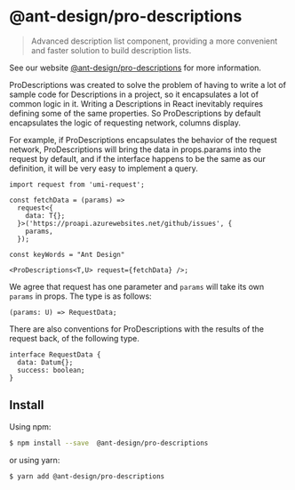 # @ant-design/pro-descriptions

> Advanced description list component, providing a more convenient and faster solution to build description lists.

See our website [@ant-design/pro-descriptions](https://procomponent.ant.design/) for more information.

ProDescriptions was created to solve the problem of having to write a lot of sample code for Descriptions in a project, so it encapsulates a lot of common logic in it. Writing a Descriptions in React inevitably requires defining some of the same properties. So ProDescriptions by default encapsulates the logic of requesting network, columns display.

For example, if ProDescriptions encapsulates the behavior of the request network, ProDescriptions will bring the data in props.params into the request by default, and if the interface happens to be the same as our definition, it will be very easy to implement a query.

```tsx | pure
import request from 'umi-request';

const fetchData = (params) =>
  request<{
    data: T{};
  }>('https://proapi.azurewebsites.net/github/issues', {
    params,
  });

const keyWords = "Ant Design"

<ProDescriptions<T,U> request={fetchData} />;
```

We agree that request has one parameter and `params` will take its own `params` in props. The type is as follows:

```tsx | pure
(params: U) => RequestData;
```

There are also conventions for ProDescriptions with the results of the request back, of the following type.

```tsx | pure
interface RequestData {
  data: Datum{};
  success: boolean;
}
```

## Install

Using npm:

```bash
$ npm install --save  @ant-design/pro-descriptions
```

or using yarn:

```bash
$ yarn add @ant-design/pro-descriptions
```
